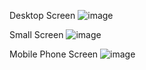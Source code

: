 Desktop Screen
![image](https://github.com/ishita3513/api_data/assets/85451704/3c08317d-c92b-4a4b-87f3-e781b8e610c1)

Small Screen
![image](https://github.com/ishita3513/api_data/assets/85451704/8583b58f-bd9f-48b8-9fc9-2af666957e1b)

Mobile Phone Screen
![image](https://github.com/ishita3513/api_data/assets/85451704/b16a2add-f270-4a32-a367-66973cbe11d4)
